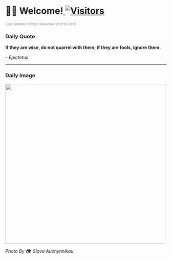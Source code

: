 <h1>👋🏽 Welcome!<a href="https://github.com/OmitNomis/"> <img src="https://visitor-badge.laobi.icu/badge?page_id=OmitNomis" alt="Visitors"></a></h1>

<i><p style="font-size: 0.6rem; color:gray">(Last Updated: Friday 1 November at 01:50 UTC)</p></i>

<h3> Daily Quote </h3>
<b><p>If they are wise, do not quarrel with them; if they are fools, ignore them.</p></b>
<i><caption style="font-size: 0.8rem; color:gray;">- Epictetus</caption></i>


<hr>

<h3>Daily Image</h3>
<a href="https://images.unsplash.com/photo-1726853546092-6a2f2c2cf652?crop=entropy&cs=srgb&fm=jpg&ixid=M3w2MjM3MzF8MHwxfHJhbmRvbXx8fHx8fHx8fDE3MzA0MjU4MTR8&ixlib=rb-4.0.3&q=85" target="_blank"><img style="height:500px;" src=https://images.unsplash.com/photo-1726853546092-6a2f2c2cf652?crop=entropy&cs=srgb&fm=jpg&ixid=M3w2MjM3MzF8MHwxfHJhbmRvbXx8fHx8fHx8fDE3MzA0MjU4MTR8&ixlib=rb-4.0.3&q=85"/></a>

<i><caption style="font-size: 0.8rem; color:gray;"> Photo By 📷: Slava Auchynnikau</caption></i>
